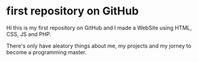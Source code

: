 # first repository on GitHub
Hi this is my first repository on GitHub and I made a WebSite using HTML, CSS, JS and PHP.

There's only have aleatory things about me, my projects and my jorney to become a programming master.
